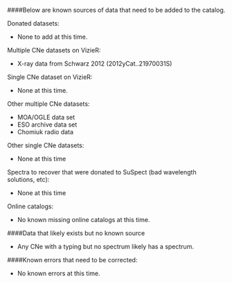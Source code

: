 ####Below are known sources of data that need to be added to the catalog. 

Donated datasets:
* None to add at this time.

Multiple CNe datasets on VizieR:
* X-ray data from Schwarz 2012 (2012yCat..21970031S)

Single CNe dataset on VizieR:
* None at this time.

Other multiple CNe datasets:
* MOA/OGLE data set
* ESO archive data set
* Chomiuk radio data

Other single CNe datasets:
* None at this time

Spectra to recover that were donated to SuSpect (bad wavelength solutions, etc):
* None at this time

Online catalogs:
* No known missing online catalogs at this time.

####Data that likely exists but no known source
* Any CNe with a typing but no spectrum likely has a spectrum.

####Known errors that need to be corrected:
* No known errors at this time.
